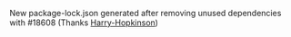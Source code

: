 New package-lock.json generated after removing unused dependencies with #18608 (Thanks [Harry-Hopkinson](https://github.com/Harry-Hopkinson))
